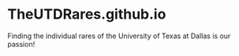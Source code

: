 # TheUTDRares.github.io
Finding the individual rares of the University of Texas at Dallas is our passion!
